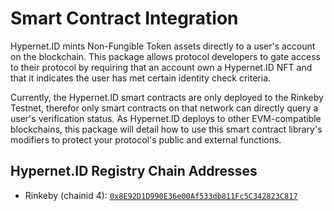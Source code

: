# Smart Contract Integration

Hypernet.ID mints Non-Fungible Token assets directly to a user's account on the blockchain. This package allows 
protocol developers to gate access to their protocol by requiring that an account own a Hypernet.ID NFT and that 
it indicates the user has met certain identity check criteria. 

Currently, the Hypernet.ID smart contracts are only deployed to the Rinkeby Testnet, therefor only smart contracts
on that network can directly query a user's verification status. As Hypernet.ID deploys to other EVM-compatible 
blockchains, this package will detail how to use this smart contract library's modifiers to protect your protocol's
public and external functions. 

## Hypernet.ID Registry Chain Addresses

- Rinkeby (chainid 4): [`0x8E92D1D990E36e00Af533db811Fc5C342823C817`](https://rinkeby.etherscan.io/address/0x8E92D1D990E36e00Af533db811Fc5C342823C817)
